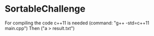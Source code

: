 # SortableChallenge

For compiling the code c++11 is needed (command: "g++ -std=c++11 main.cpp")
Then ("a > result.txt")
